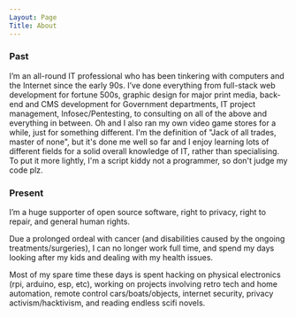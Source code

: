 ```yaml
---
Layout: Page
Title: About
---
```


### Past

I’m an all-round IT professional who has been tinkering with computers and the Internet since the early 90s. I’ve done everything from full-stack web development for fortune 500s, graphic design for major print media, back-end and CMS development for Government departments, IT project management, Infosec/Pentesting, to consulting on all of the above and everything in between. Oh and I also ran my own video game stores for a while, just for something different. I'm the definition of "Jack of all trades, master of none", but it's done me well so far and I enjoy learning lots of different fields for a solid overall knowledge of IT, rather than specialising. To put it more lightly, I'm a script kiddy not a programmer, so don't judge my code plz.

### Present

I’m a huge supporter of open source software, right to privacy, right to repair, and general human rights.

Due a prolonged ordeal with cancer (and disabilities caused by the ongoing treatments/surgeries), I can no longer work full time, and spend my days looking after my kids and dealing with my health issues.

Most of my spare time these days is spent hacking on physical electronics (rpi, arduino, esp, etc), working on projects involving retro tech and home automation, remote control cars/boats/objects, internet security, privacy activism/hacktivism, and reading endless scifi novels.
